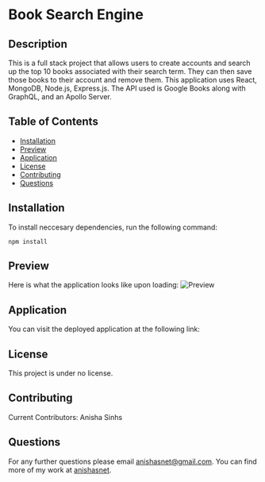 
# Book Search Engine

## Description
This is a full stack project that allows users to create accounts and search up the top 10 books associated with their search term. They can then save those books to their account and remove them. This application uses React, MongoDB, Node.js, Express.js. The API used is Google Books along with GraphQL, and an Apollo Server.

## Table of Contents
* [Installation](#installation)
* [Preview](#preview)
* [Application](#application)
* [License](#license)
* [Contributing](#contributing)
* [Questions](#questions)

## Installation

To install neccesary dependencies, run the following command:

```
npm install
```
## Preview

Here is what the application looks like upon loading:
![Preview](https://drive.google.com/uc?export=view&id=1fwao1l5Np915T_a_vrMp4YHXqcCPhoUr)

## Application

You can visit the deployed application at the following link: 

## License

This project is under no license.

## Contributing

Current Contributors: Anisha Sinhs

## Questions

For any further questions please email anishasnet@gmail.com. You can find more of my work at [anishasnet](https://github.com/anishasnet).
    